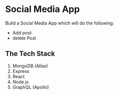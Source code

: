 # Social Media App

Build a Social Media App which will do the following:
* Add post 
* delete Post 

## The Tech Stack 

1. MongoDB (Atlas)
2. Express
3. React 
4. Node.js
5. GraphQL (Apollo)

